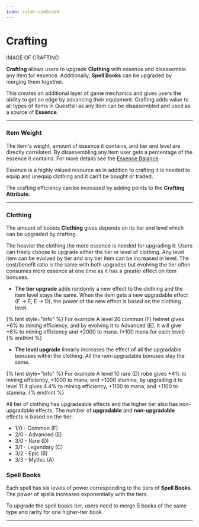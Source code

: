 ```yaml
---
icon: ruler-combined
---
```


# Crafting

IMAGE OF CRAFTING

**Crafting** allows users to upgrade **Clothing** with essence and disassemble any item for essence. Additionally, **Spell Books** can be upgraded by merging them together.

This creates an additional layer of game mechanics and gives users the ability to get an edge by advancing their equipment. Crafting adds value to all types of items in Questfall as any item can be disassembled and used as a source of **Essence**.

***

### Item Weight

The item's weight, amount of essence it contains, and tier and level are directly correlated. By disassembling any item user gets a percentage of the essence it contains. For more details see the [Essence Balance](character.md)

Essence is a highly valued resource as in addition to crafting it is needed to equip and unequip clothing and it can’t be bought or traded.

The crafting efficiency can be increased by adding points to the **Crafting Attribute**.

***

### Clothing

The amount of boosts **Clothing** gives depends on its tier and level which can be upgraded by crafting.

The heavier the clothing the more essence is needed for upgrading it. Users can freely choose to upgrade either the tier or level of clothing. Any level item can be evolved by tier and any tier item can be increased in level. The cost/benefit ratio is the same with both upgrades but evolving the tier often consumes more essence at one time as it has a greater effect on item bonuses. 

* **The tier upgrade** adds randomly a new effect to the clothing and the item level stays the same. When the item gets a new upgradable effect (F -> E, E -> D), the power of the new effect is based on the clothing level.

{% hint style="info" %}
For example A level 20 common (F) helmet gives +6% to mining efficiency, and by evolving it to Advanced (E), it will give +6% to mining efficiency and +2000 to mana. (+100 mana for each level)
{% endhint %}

* **The level upgrade** linearly increases the effect of all the upgradable bonuses within the clothing. All the non-upgradable bonuses stay the same. 

{% hint style="info" %}
For example A level 10 rare (D) robe gives +4% to mining efficiency, +1000 to mana, and +1000 stamina, by upgrading it to level 11 it gives 4.4% to mining efficiency, +1100 to mana, and +1100 to stamina. 
{% endhint %}

All tier of clothing has upgradeable effects and the higher tier also has non-upgradable effects. The number of **upgradable** and **non-upgradable** effects is based on the tier:

*  1/0 - Common (F) 	
*  2/0 - Advanced (E) 	
*  3/0 - Rare (D) 	
*  3/1 - Legendary (C) 	
*  3/2 - Epic (B) 	
*  3/3 - Mythic (A) 	


### Spell Books

Each spell has six levels of power corresponding to the tiers of **Spell Books**. The power of spells increases exponentially with the tiers.

To upgrade the spell books tier, users need to merge 5 books of the same type and rarity for one higher-tier book.

***